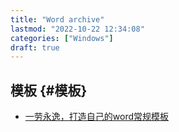 ```yaml
---
title: "Word archive"
lastmod: "2022-10-22 12:34:08"
categories: ["Windows"]
draft: true
---
```


## 模板 {#模板}

-   [一劳永逸，打造自己的word常规模板](https://zhuanlan.zhihu.com/p/22737822)